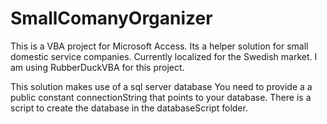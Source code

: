 # SmallComanyOrganizer
This is a VBA project for Microsoft Access. Its a helper solution for small domestic service companies. Currently localized for the Swedish market.
I am using RubberDuckVBA for this project.

This solution makes use of a sql server database
You need to provide a a public constant connectionString that points to your database.
There is a script to create the database in the databaseScript folder.

